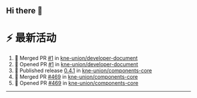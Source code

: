 ## Hi there 👋

<!--

**Here are some ideas to get you started:**

🙋‍♀️ A short introduction - what is your organization all about?
🌈 Contribution guidelines - how can the community get involved?
👩‍💻 Useful resources - where can the community find your docs? Is there anything else the community should know?
🍿 Fun facts - what does your team eat for breakfast?
🧙 Remember, you can do mighty things with the power of [Markdown](https://docs.github.com/github/writing-on-github/getting-started-with-writing-and-formatting-on-github/basic-writing-and-formatting-syntax)
-->


# ⚡ 最新活动

<!--START_SECTION:activity-->
1. 🎉 Merged PR [#1](https://github.com/kne-union/developer-document/pull/1) in [kne-union/developer-document](https://github.com/kne-union/developer-document)
2. 💪 Opened PR [#1](https://github.com/kne-union/developer-document/pull/1) in [kne-union/developer-document](https://github.com/kne-union/developer-document)
3. 🚀 Published release [0.4.1](https://github.com/kne-union/components-core/releases/tag/0.4.1) in [kne-union/components-core](https://github.com/kne-union/components-core)
4. 🎉 Merged PR [#469](https://github.com/kne-union/components-core/pull/469) in [kne-union/components-core](https://github.com/kne-union/components-core)
5. 💪 Opened PR [#469](https://github.com/kne-union/components-core/pull/469) in [kne-union/components-core](https://github.com/kne-union/components-core)
<!--END_SECTION:activity-->

---
